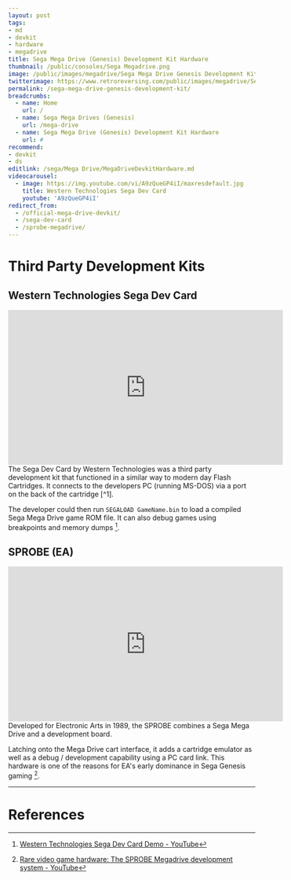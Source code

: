 ```yaml
---
layout: post
tags: 
- md
- devkit
- hardware
- megadrive
title: Sega Mega Drive (Genesis) Development Kit Hardware
thumbnail: /public/consoles/Sega Megadrive.png
image: /public/images/megadrive/Sega Mega Drive Genesis Development Kit Hardware.jpg
twitterimage: https://www.retroreversing.com/public/images/megadrive/Sega Mega Drive Genesis Development Kit Hardware.jpg
permalink: /sega-mega-drive-genesis-development-kit/
breadcrumbs:
  - name: Home
    url: /
  - name: Sega Mega Drives (Genesis)
    url: /mega-drive
  - name: Sega Mega Drive (Genesis) Development Kit Hardware
    url: #
recommend: 
- devkit
- ds
editlink: /sega/Mega Drive/MegaDriveDevkitHardware.md
videocarousel:
  - image: https://img.youtube.com/vi/A9zQueGP4iI/maxresdefault.jpg
    title: Western Technologies Sega Dev Card
    youtube: 'A9zQueGP4iI'
redirect_from:
  - /official-mega-drive-devkit/
  - /sega-dev-card
  - /sprobe-megadrive/
---
```


# Third Party Development Kits

## Western Technologies Sega Dev Card
<section class="postSection">
    <iframe class="wow slideInLeft postImage" width="560" height="315" src="https://www.youtube.com/embed/A9zQueGP4iI" frameborder="0" allow="accelerometer; autoplay; encrypted-media; gyroscope; picture-in-picture" allowfullscreen></iframe>
<div markdown="1">
The Sega Dev Card by Western Technologies was a third party development kit that functioned in a similar way to modern day Flash Cartridges. It connects to the developers PC (running MS-DOS) via a port on the back of the cartridge [^1].

The developer could then run `SEGALOAD GameName.bin` to load a compiled Sega Mega Drive game ROM file. It can also debug games using breakpoints and memory dumps [^1].

</div>
</section>

## SPROBE (EA)
<section class="postSection">
    <iframe class="wow slideInLeft postImage" width="560" height="315" src="https://www.youtube.com/embed/FTnV2NqQwA8" frameborder="0" allow="accelerometer; autoplay; encrypted-media; gyroscope; picture-in-picture" allowfullscreen></iframe>
<div markdown="1">
Developed for Electronic Arts in 1989, the SPROBE combines a Sega Mega Drive and a development board.

Latching onto the Mega Drive cart interface, it adds a cartridge emulator as well as a debug / development capability using a PC card link.
This hardware is one of the reasons for EA's early dominance in Sega Genesis gaming [^2].
</div>
</section>

---
# References
[^1]: [Western Technologies Sega Dev Card Demo - YouTube](https://www.youtube.com/watch?time_continue=102&v=A9zQueGP4iI&feature=emb_logo)
[^2]: [Rare video game hardware: The SPROBE Megadrive development system - YouTube](https://www.youtube.com/watch?time_continue=1&v=FTnV2NqQwA8&feature=emb_logo)
